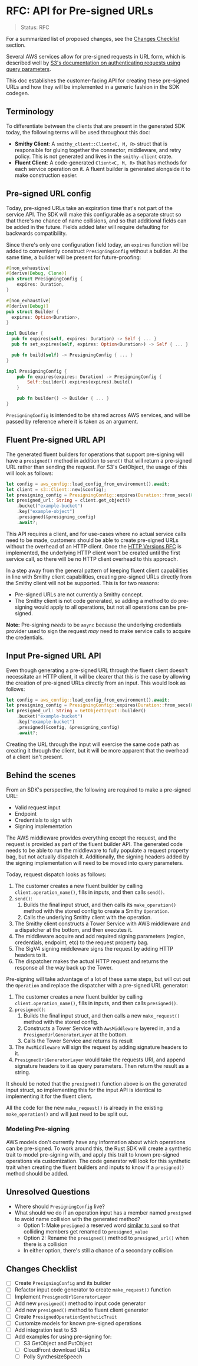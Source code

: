 RFC: API for Pre-signed URLs
============================

> Status: RFC

For a summarized list of proposed changes, see the [Changes Checklist](#changes-checklist) section.

Several AWS services allow for pre-signed requests in URL form, which is described well by
[S3's documentation on authenticating requests using query parameters](https://docs.aws.amazon.com/AmazonS3/latest/API/sigv4-query-string-auth.html).

This doc establishes the customer-facing API for creating these pre-signed URLs and how they will
be implemented in a generic fashion in the SDK codegen.

Terminology
-----------

To differentiate between the clients that are present in the generated SDK today, the following
terms will be used throughout this doc:

- **Smithy Client**: A `smithy_client::Client<C, M, R>` struct that is responsible for gluing together
  the connector, middleware, and retry policy. This is not generated and lives in the `smithy-client` crate.
- **Fluent Client**: A code-generated `Client<C, M, R>` that has methods for each service operation on it.
  A fluent builder is generated alongside it to make construction easier.

Pre-signed URL config
---------------------

Today, pre-signed URLs take an expiration time that's not part of the service API.
The SDK will make this configurable as a separate struct so that there's no chance of name collisions, and so
that additional fields can be added in the future. Fields added later will require defaulting for
backwards compatibility.

Since there's only one configuration field today, an `expires` function will be added to conveniently
construct `PresigningConfig` without a builder. At the same time, a builder will be present for future-proofing:

```rust
#[non_exhaustive]
#[derive(Debug, Clone)]
pub struct PresigningConfig {
    expires: Duration,
}

#[non_exhaustive]
#[derive(Debug)]
pub struct Builder {
  expires: Option<Duration>,
}

impl Builder {
  pub fn expires(self, expires: Duration) -> Self { ... }
  pub fn set_expires(self, expires: Option<Duration>) -> Self { ... }

  pub fn build(self) -> PresigningConfig { ... }
}

impl PresigningConfig {
    pub fn expires(expires: Duration) -> PresigningConfig {
        Self::builder().expires(expires).build()
    }

    pub fn builder() -> Builder { ... }
}
```

`PresigningConfig` is intended to be shared across AWS services, and will be passed by reference where it
is taken as an argument.

Fluent Pre-signed URL API
-------------------------

The generated fluent builders for operations that support pre-signing will have a `presigned()` method
in addition to `send()` that will return a pre-signed URL rather than sending the request. For S3's GetObject,
the usage of this will look as follows:

```rust
let config = aws_config::load_config_from_environment().await;
let client = s3::Client::new(&config);
let presigning_config = PresigningConfig::expires(Duration::from_secs(86400));
let presigned_url: String = client.get_object()
    .bucket("example-bucket")
    .key("example-object")
    .presigned(&presigning_config)
    .await?;
```

This API requires a client, and for use-cases where no actual service calls need to be made,
customers should be able to create pre-signed URLs without the overhead of an HTTP client.
Once the [HTTP Versions RFC](./rfc0002_http_versions.md) is implemented, the underlying HTTP client
won't be created until the first service call, so there will be no HTTP client overhead to
this approach.

In a step away from the general pattern of keeping fluent client capabilities in line with Smithy client capabilities,
creating pre-signed URLs directly from the Smithy client will not be supported. This is for two reasons:
- Pre-signed URLs are not currently a Smithy concept.
- The Smithy client is not code generated, so adding a method to do pre-signing would apply to all operations,
  but not all operations can be pre-signed.

**Note:** Pre-signing *needs* to be `async` because the underlying credentials provider used to sign the
request *may* need to make service calls to acquire the credentials.

Input Pre-signed URL API
------------------------

Even though generating a pre-signed URL through the fluent client doesn't necessitate an HTTP client,
it will be clearer that this is the case by allowing the creation of pre-signed URLs directly from an input.
This would look as follows:

```rust
let config = aws_config::load_config_from_environment().await;
let presigning_config = PresigningConfig::expires(Duration::from_secs(86400));
let presigned_url: String = GetObjectInput::builder()
    .bucket("example-bucket")
    .key("example-bucket")
    .presigned(&config, &presigning_config)
    .await?;
```

Creating the URL through the input will exercise the same code path as creating it through the client,
but it will be more apparent that the overhead of a client isn't present.

Behind the scenes
-----------------

From an SDK's perspective, the following are required to make a pre-signed URL:
- Valid request input
- Endpoint
- Credentials to sign with
- Signing implementation

The AWS middleware provides everything except the request, and the request is provided as part
of the fluent builder API. The generated code needs to be able to run the middleware to fully populate
a request property bag, but not actually dispatch it. Additionally, the signing headers added by the signing
implementation will need to be moved into query parameters.

Today, request dispatch looks as follows:
1. The customer creates a new fluent builder by calling `client.operation_name()`, fills in inputs, and then calls `send()`.
2. `send()`:
   1. Builds the final input struct, and then calls its `make_operation()` method with the stored config to create a Smithy `Operation`.
   2. Calls the underlying Smithy client with the operation.
3. The Smithy client constructs a Tower Service with AWS middleware and a dispatcher at the bottom, and then executes it.
4. The middleware acquire and add required signing parameters (region, credentials, endpoint, etc) to the request property bag.
5. The SigV4 signing middleware signs the request by adding HTTP headers to it.
6. The dispatcher makes the actual HTTP request and returns the response all the way back up the Tower.

Pre-signing will take advantage of a lot of these same steps, but will cut out the `Operation` and
replace the dispatcher with a pre-signed URL generator:
1. The customer creates a new fluent builder by calling `client.operation_name()`, fills in inputs, and then calls `presigned()`.
2. `presigned()`:
   1. Builds the final input struct, and then calls a new `make_request()` method with the stored config.
   2. Constructs a Tower Service with `AwsMiddleware` layered in, and a `PresignedUrlGeneratorLayer` at the bottom.
   3. Calls the Tower Service and returns its result
3. The `AwsMiddleware` will sign the request by adding signature headers to it.
4. `PresignedUrlGeneratorLayer` would take the requests URI, and append signature headers to it as query parameters. Then return the result as a string.

It should be noted that the `presigned()` function above is on the generated input struct, so implementing this for
the input API is identical to implementing it for the fluent client.

All the code for the new `make_request()` is already in the existing `make_operation()` and will just need to be split out.

### Modeling Pre-signing

AWS models don't currently have any information about which operations can be pre-signed.
To work around this, the Rust SDK will create a synthetic trait to model pre-signing with, and
apply this trait to known pre-signed operations via customization. The code generator will
look for this synthetic trait when creating the fluent builders and inputs to know if a
`presigned()` method should be added.

Unresolved Questions
--------------------

- Where should `PresigningConfig` live?
- What should we do if an operation input has a member named `presigned` to avoid name collision with
  the generated method?
  - Option 1: Make `presigned` a reserved word [similar to `send`](https://github.com/awslabs/smithy-rs/blob/3d61226b5d446f4cc20bf4969f0e56d106cf478b/codegen/src/main/kotlin/software/amazon/smithy/rust/codegen/rustlang/RustReservedWords.kt#L28) so that colliding members get renamed to `presigned_value`
  - Option 2: Rename the `presigned()` method to `presigned_url()` when there is a collision
  - In either option, there's still a chance of a secondary collision

Changes Checklist
-----------------

- [ ] Create `PresigningConfig` and its builder
- [ ] Refactor input code generator to create `make_request()` function
- [ ] Implement `PresignedUrlGeneratorLayer`
- [ ] Add new `presigned()` method to input code generator
- [ ] Add new `presigned()` method to fluent client generator
- [ ] Create `PresignedOperationSyntheticTrait`
- [ ] Customize models for known pre-signed operations
- [ ] Add integration test to S3
- [ ] Add examples for using pre-signing for:
  - [ ] S3 GetObject and PutObject
  - [ ] CloudFront download URLs
  - [ ] Polly SynthesizeSpeech
